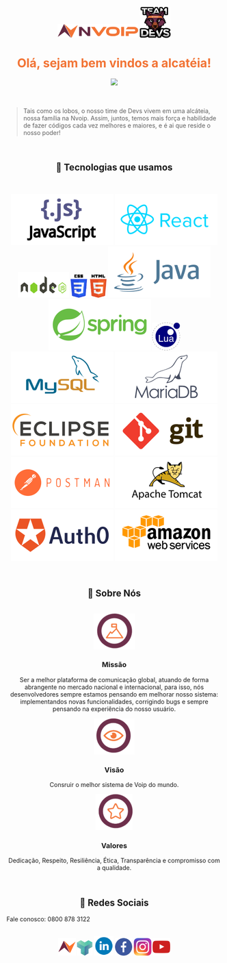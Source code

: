 <div align="center"><img src="/img/logos/logo-nvoip.png" width = 188px height = 32px/>  <img src="/img/logos/logo-devs.png" width = 72px height = 72px/></div>



<font color = "#f27435"><h1 align="center">Olá, sejam bem vindos a alcatéia! </h1></font>

<div align="center"><img src="https://i.gifer.com/origin/9a/9a7b5dd5f43671afb591e70370b1b5b1.gif"/></div>
<br>
<br>

> Tais como os lobos, o nosso time de Devs vivem em uma alcáteia, nossa família na Nvoip. Assim, juntos, temos mais força e habilidade de fazer códigos cada vez melhores e maiores, e é ai que reside o nosso poder! 

 <br>

   <h2 align="center" color="orange">🚀 Tecnologias que usamos</h2>
   
   <br>
   
   <div align="center">
   
   <img src="/img/tecnologias/js.svg"/>  <img src="/img/tecnologias/react.svg"/> <img src="/img/tecnologias/node.svg" width = 120px height = 60px/> 
   <img src="/img/tecnologias/css-html.svg" height = 54px /> <img src="/img/tecnologias/java.svg"/> 
   <img src="/img/tecnologias/spring.svg" /> <img src="/img/tecnologias/lua.svg" width = 65px height = 65px/> <img src="/img/tecnologias/mysql.svg" /> 
   <img src="/img/tecnologias/mariadb.svg"/> <img src="/img/tecnologias/eclipse.svg"/> <img src="/img/tecnologias/git.svg"/> 
   <img src="/img/tecnologias/postman.svg"/> <img src="/img/tecnologias/tomcat.svg"/> <img src="/img/tecnologias/auth0.svg"/> <img src="/img/tecnologias/amazon.svg"/> 
   </div>
   <br>
    
 
 
 <h2 align="center">🚀 Sobre Nós </h2>
  <br>
 
 
<div align="center">
<img src="/img/logos/missao.png" height = 84px/>
<h3 color="F27435">Missão</h3>
<p>Ser a melhor plataforma de comunicação global, atuando de forma abrangente no mercado nacional e internacional, para isso, nós desenvolvedores sempre estamos pensando em melhorar nosso sistema: implementandos novas funcionalidades, corrigindo bugs e sempre pensando na experiência do nosso usuário.</p>
</div>

<div align="center">
<img src="/img/logos/visao.png" height = 84px />
<h3>Visão</h3>
<p>Consruir o melhor sistema de Voip do mundo.</p>
</div>
   
<div align="center">
<img src="/img/logos/valores.png" height = 84px />
<h3>Valores</h3>
<p>Dedicação, Respeito, Resiliência, Ética, Transparência e compromisso com a qualidade.</p>
</div>

 <br>

<h2 align="center">🚀 Redes Sociais </h2>

  Fale conosco: 0800 878 3122
  <br> <br>
  

  
   <div id="div-logos" align="center" display: "inline-block">
   <a href="https://www.nvoip.com.br/" background-color = "white"><img src="/img/redes-sociais/logo-nvoip-simples.png" width = 8% heigth = 50px ></a>
   <a href="https://nvoip.docs.apiary.io/#"><img src="/img/redes-sociais/apiary-logo.png" width = 7% heigth = 12%   ></a>
   <a href="https://www.linkedin.com/company/nvoip/mycompany/"><img src="/img/redes-sociais/linkedin-logo.png" width = 9%  heigth = 12%  ></a>
   <a href="https://pt-br.facebook.com/nvoipcloud/"><img src="/img/redes-sociais/facebook-logo.png" width = 8% heigth = 50px   ></a>
   <a href="https://www.instagram.com/nvoip/?hl=pt-br"><img src="/img/redes-sociais/instagram-logo.png" width = 8%  heigth = 50px  ></a>
   <a href="https://www.youtube.com/channel/UC8uZS62vg1iXTXdzOGF7c8w"><img src="/img/redes-sociais/youtube-logo.png" width = 8%  heigth = 50px ></a>
   </div>
